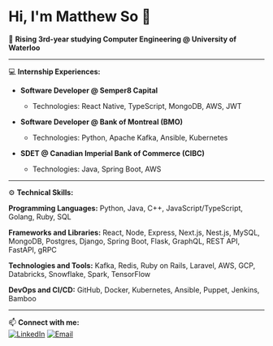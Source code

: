 # Hi, I'm Matthew So 👋

🌱 **Rising 3rd-year studying Computer Engineering @ University of Waterloo**

---

💻 **Internship Experiences:**

- **Software Developer @ Semper8 Capital**
  - Technologies: React Native, TypeScript, MongoDB, AWS, JWT

- **Software Developer @ Bank of Montreal (BMO)**
  - Technologies: Python, Apache Kafka, Ansible, Kubernetes

- **SDET @ Canadian Imperial Bank of Commerce (CIBC)**
  - Technologies: Java, Spring Boot, AWS

---

⚙️ **Technical Skills:**

**Programming Languages:** Python, Java, C++, JavaScript/TypeScript, Golang, Ruby, SQL

**Frameworks and Libraries:** React, Node, Express, Next.js, Nest.js, MySQL, MongoDB, Postgres, Django, Spring Boot, Flask, GraphQL, REST API, FastAPI, gRPC

**Technologies and Tools:** Kafka, Redis, Ruby on Rails, Laravel, AWS, GCP, Databricks, Snowflake, Spark, TensorFlow

**DevOps and CI/CD:** GitHub, Docker, Kubernetes, Ansible, Puppet, Jenkins, Bamboo

---

📫 **Connect with me:**  
[![LinkedIn](https://img.shields.io/badge/LinkedIn-matthewdso-blue)](https://linkedin.com/in/matthewdso) [![Email](https://img.shields.io/badge/Email-mdcso@uwaterloo.ca-blue)](mailto:mdcso@uwaterloo.ca)
